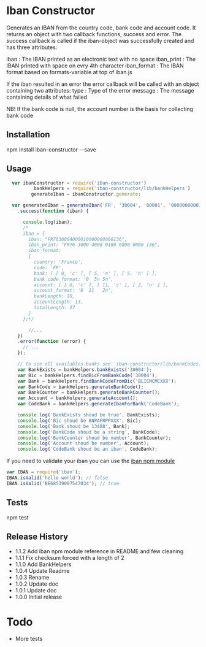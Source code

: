 Iban Constructor
=========


Generates an IBAN from the country code, bank code and account code. It returns an object with two callback functions, success and error. The success callback is called if the iban-object was successfully created and has three attributes:

iban : The IBAN printed as an electronic text with no space
iban_print : The IBAN printed with space on evry 4th character
iban_format : The IBAN format based on formats-variable at top of iban.js

If the iban resulted in an error the error callback will be called with an object containing two attributes:
type : Type of the error
message : The message containing details of what failed

NB! If the bank code is null, the account number is the basis for collecting bank code

## Installation

  npm install iban-constructor --save

## Usage

```javascript
  var ibanConstructor = require('iban-constructor')
          bankHelpers = require('iban-constructor/lib/bankHelpers')
         generateIban = ibanConstructor.generate;

  var generatedIban = generateIban('FR', '30004', '00001', '00000000001')
    .success(function (iban) {

      console.log(iban);
      /*
      iban = {
        iban: "FR7630004000010000000000136",
        iban_print: "FR76 3000 4000 0100 0000 0000 136",
        iban_format:
        {
          country: 'France',
          code: 'FR',
          bank: [ [ 0, 'c' ], [ 5, 'n' ], [ 5, 'n' ] ],
          bank_code_format: '0  5n 5n',
          account: [ [ 0, 'c' ], [ 11, 'c' ], [ 2, 'n' ] ],
          account_format: '0  11   2n',
          bankLength: 10,
          accountLength: 13,
          totalLength: 27
        }
      };*/

        //...
    })
    .error(function (error) {
      // ...
    });

    // to see all availables banks see `iban-constructor/lib/bankCodes.csv`
    var BankExists = bankHelpers.bankExists('30004');
    var Bic = bankHelpers.findBicFromBankCode('30004');
    var Bank = bankHelpers.findBankCodeFromBic('BLICMCMCXXX');
    var BankCode = bankHelpers.generateBankCode();
    var BankCounter = bankHelpers.generateBankCounter();
    var Account = bankHelpers.generateAccount();
    var CodeBank = bankHelpers.generateIbanForBank('CodeBank');

    console.log('BankExists shoud be true', BankExists);
    console.log('Bic shoud be BNPAFRPPXXX', Bic);
    console.log('Bank shoud be 13488', Bank);
    console.log('BankCode shoud be a string', BankCode);
    console.log('BankCounter shoud be number', BankCounter);
    console.log('Account shoud be number', Account);
    console.log('CodeBank shoud be an iban', CodeBank);
```

If you need to validate your iban you can use the [iban npm module](https://www.npmjs.com/package/iban)

```javascript
var IBAN = require('iban');
IBAN.isValid('hello world'); // false
IBAN.isValid('BE68539007547034'); // true
```

## Tests

  npm test

## Release History

* 1.1.2 Add iban npm module reference in README and few cleaning
* 1.1.1 Fix checksum forced with a length of 2
* 1.1.0 Add BankHelpers
* 1.0.4 Update Readme
* 1.0.3 Rename
* 1.0.2 Update doc
* 1.0.1 Update doc
* 1.0.0 Initial release

# Todo

* More tests